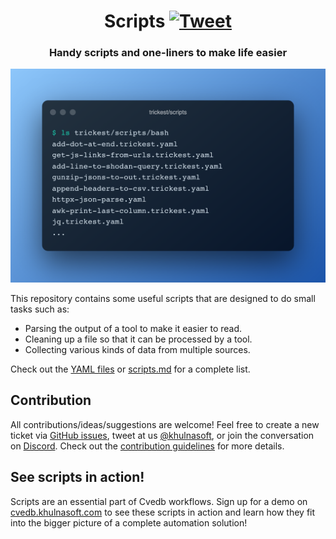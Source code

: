<h1 align="center">Scripts <a href="https://twitter.com/intent/tweet?text=Cvedb%20Scripts%20-%20Handy%20scripts%20and%20one-liners%20to%20make%20life%20easier%20%40khulnasoft%0Ahttps%3A%2F%2Fgithub.com%2Fcvedb%2Fscripts&hashtags=bash,bugbountytips,infosec"><img src="https://img.shields.io/badge/Tweet--lightgrey?logo=twitter&style=social" alt="Tweet" height="20"/></a></h1>
<h3 align="center">Handy scripts and one-liners to make life easier</h3>

![scripts](scripts.png "scripts")

This repository contains some useful scripts that are designed to do small tasks such as:
- Parsing the output of a tool to make it easier to read.
- Cleaning up a file so that it can be processed by a tool.
- Collecting various kinds of data from multiple sources.

Check out the [YAML files](bash) or [scripts.md](scripts.md) for a complete list.
## Contribution
All contributions/ideas/suggestions are welcome! Feel free to create a new ticket via [GitHub issues](https://github.com/cvedb/scripts/issues), tweet at us [@khulnasoft](https://twitter.com/khulnasoft), or join the conversation on [Discord](https://discord.gg/7HZmFYTGcQ). Check out the [contribution guidelines](CONTRIBUTING.md) for more details.

## See scripts in action!
Scripts are an essential part of Cvedb workflows. Sign up for a demo on [cvedb.khulnasoft.com](https://cvedb.khulnasoft.com) to see these scripts in action and learn how they fit into the bigger picture of a complete automation solution!
